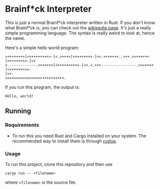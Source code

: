 # Brainf*ck Interpreter

This is just a normal Brainf\*ck interpreter written in Rust. If you don't know
what Brainf*ck is, you can check out the [wikipedia page](https://en.wikipedia.org/wiki/Brainfuck#Language_design). It's just a really
simple programming language. The syntax is really weird to look at, hence the
name.

Here's a simple hello world program:

```
>++++++++[<+++++++++>-]<.>++++[<+++++++>-]<+.+++++++..+++.>>++++++[<+++++++>-]<+
+.------------.>++++++[<+++++++++>-]<+.<.+++.------.--------.>>>++++[<++++++++>-
]<+.
>>>>>>>>>>>>>>>>>++++++++++.
```

If you run this program, the output is:

```
Hello, world!
```

## Running

### Requirements

- To run this you need Rust and Cargo installed on your system. The recommended
way to install them is through [rustup](https://rustup.rs/).

### Usage

To run this project, clone this repository and then use

```
cargo run -- <filename>
```

where `<filename>` is the source file.
